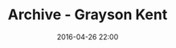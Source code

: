 ---
layout: archive
date: 2016-04-26 22:00
title:  "Archive - Grayson Kent"
category:
tags:
permalink: /:title
---